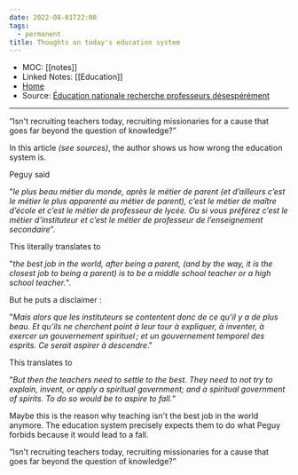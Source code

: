 ```yaml
---
date: 2022-08-01T22:00
tags:
  - permanent
title: Thoughts on today's education system
---
```

- MOC: [[notes]]
- Linked Notes: [[Education]]
- [Home](https://misudashi.ga/)
- Source:  [Éducation nationale recherche professeurs désespérément](https://www.philomag.com/articles/education-nationale-recherche-professeurs-desesperement)
----------
“Isn't recruiting teachers today,  recruiting missionaries for a cause that goes far beyond the question of knowledge?”

In this article *(see sources)*, the author shows us how wrong the education system is. 

Peguy said 

"*le plus beau métier du monde, après le métier de parent (et d’ailleurs c’est le métier le plus apparenté au métier de parent), c’est le métier de maître d’école et c’est le métier de professeur de lycée. Ou si vous préférez c’est le métier d’instituteur et c’est le métier de professeur de l’enseignement secondaire*”. 

This literally translates to 

"*the best job in the world, after being a parent, (and by the way, it is the closest job to being a parent) is to be a middle school teacher or a high school teacher.*".

But he puts a disclaimer :

"*Mais alors que les instituteurs se contentent donc de ce qu’il y a de plus beau. Et qu’ils ne cherchent point à leur tour à expliquer, à inventer, à exercer un gouvernement spirituel ; et un gouvernement temporel des esprits. Ce serait aspirer à descendre*."

This translates to 

"*But then the teachers need to settle to the best. They need to not try to explain, invent, or apply a spiritual government; and a spiritual government of spirits. To do so would be to aspire to fall.*"

Maybe this is the reason why teaching isn't the best job in the world anymore. The education system precisely expects them to do what Peguy forbids because it would lead to a fall. 

“Isn't recruiting teachers today,  recruiting missionaries for a cause that goes far beyond the question of knowledge?”
